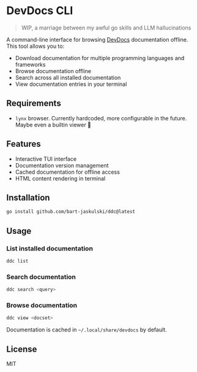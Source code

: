 # DevDocs CLI

> WIP, a marriage between my awful go skills and LLM hallucinations

A command-line interface for browsing [DevDocs](https://devdocs.io) documentation offline. This tool allows you to:

- Download documentation for multiple programming languages and frameworks
- Browse documentation offline
- Search across all installed documentation
- View documentation entries in your terminal

## Requirements

- `lynx` browser. Currently hardcoded, more configurable in the future. Maybe even a builtin viewer 🤷

## Features

- Interactive TUI interface
- Documentation version management
- Cached documentation for offline access
- HTML content rendering in terminal

## Installation

```bash
go install github.com/bart-jaskulski/ddc@latest
```

## Usage

### List installed documentation
```bash
ddc list
```

### Search documentation
```bash
ddc search <query>
```

### Browse documentation
```bash
ddc view <docset>
```

Documentation is cached in `~/.local/share/devdocs` by default.

## License

MIT
